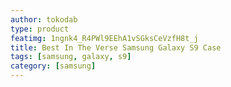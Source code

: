 ```yaml
---
author: tokodab
type: product
featimg: 1ngnk4_R4PWl9EEhA1vSGksCeVzfH8t_j
title: Best In The Verse Samsung Galaxy S9 Case
tags: [samsung, galaxy, s9]
category: [samsung]
---
```

